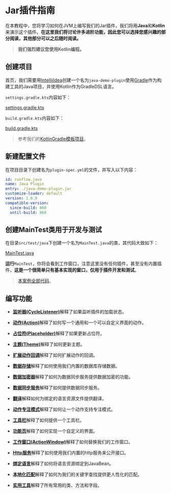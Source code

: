 # Jar插件指南

在本教程中，您将学习如何在JVM上编写我们的Jar插件，我们将用**Java**和**Kotlin**来演示这个插件。**在这里我们将讨论许多进阶功能，因此您可以选择您感兴趣的部分阅读，其他部分可以之后随时阅读。**

> **我们强烈建议您使用Kotlin编程。**

## 创建项目

首页，我们需要用[IntellijIdea](https://www.jetbrains.com/idea)创建一个名为`java-demo-plugin`使用[Gradle](https://gradle.org)作为构建工具的Java项目，并使用Kotlin作为GradleDSL语言。

`settings.gradle.kts`内容如下：

[settings.gradle.kts](../../jar-plugin-guide/java-demo-plugin/settings.gradle.kts ':include :type=code kotlin')

`build.gradle.kts`内容如下：

[build.gradle.kts](../../jar-plugin-guide/java-demo-plugin/build.gradle.kts ':include :type=code kotlin')

> 参考我们的[KotlinGradle模板项目](https://github.com/myrestop/myflow-plugin-gradle-template)。

## 新建配置文件

在项目目录下创建名为`plugin-spec.yml`的文件，并写入以下内容：

```yaml
id: runflow.java
name: Java Plugin
entry: ./java-demo-plugin.jar
customize-loader: default
version: 1.0.0
compatible-version:
  since-build: 860
  until-build: 860
```

## 创建MainTest类用于开发与测试

在目录`src/test/java`下创建一个名为`MainTest.java`的类，其代码大致如下：

[MainTest.java](../../jar-plugin-guide/java-demo-plugin/src/test/java/MainTest.java ':include :type=code')

**运行**`MainTest`，你将会看到工作窗口，注意这里没有任何插件，甚至没有内置插件，**这是一个很简单只有基本实现的窗口，仅用于插件开发和测试**。

> [本案例全部代码](https://github.com/myrestop/myflow-plugin-guide/tree/master/jar-plugin-guide/java-demo-plugin)。

## 编写功能

- [**监听器(CycleListener)**](jar-plugin-guide/cycle_listener.md#监听器cyclelistener)解释了如果监听插件的加载状态。

- [**动作(Action)**](jar-plugin-guide/action.md#动作action)解释了如何写一个通用和一个可以自定义界面的动作。

- [**占位符(Placeholder)**](jar-plugin-guide/placeholder.md#占位符placeholder)解释了如果更新占位符。

- [**主题(Theme)**](jar-plugin-guide/theme.md#主题theme)解释了如何更新主题。

- [**扩展动作回调**](jar-plugin-guide/callback_extension.md#扩展动作回调)解释了如何扩展动作的回调。

- [**数据存储**](jar-plugin-guide/data_store.md#数据存储)解释了如何使用我们内置的数据库存储数据。

- [**数据加密器**](jar-plugin-guide/data_encryptor.md#数据加密器)解释了如何为数据同步服务提供数据加密的功能。

- [**数据同步服务**](jar-plugin-guide/data_sync_service.md#数据同步服务)解释了如何提供数据同步服务。

- [**翻译**](jar-plugin-guide/translator.md#翻译)解释如何为绑定的语言资源文件提供翻译。

- [**动作专注模式**](jar-plugin-guide/focused_mode.md#动作专注模式)解释了如何让一个动作支持专注模式。

- [**工具栏**](jar-plugin-guide/toolbar.md#工具栏)解释了如何提供一个工具栏。

- [**功能页**](jar-plugin-guide/func_page.md#功能页)解释了如何实现一个自定义的界面。

- [**工作窗口(ActionWindow)**](jar-plugin-guide/action_window.md#工作窗口actionwindow)解释了如何替换我们的工作窗口。

- [**Http服务**](jar-plugin-guide/http_service.md#http服务)解释了如何使用我们内置的http服务来公开接口。

- [**绑定语言**](jar-plugin-guide/bundle_language.md#绑定语言到javabean)解释了如何将语言资源绑定到JavaBean。

- [**本地化匹配**](jar-plugin-guide/localization_matcher.md#本地化匹配)解释了如何为我们的关键字查找提供更人性化的匹配。

- [**实用工具**](jar-plugin-guide/utilities.md#实用工具)解释了所有常用的类、方法和字段。